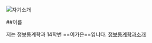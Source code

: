 ![자기소개](https://cdn3.iconfinder.com/data/icons/rcons-user-profession/32/lawyer-woman-48.png)


##이름

저는 정보통계학과 14학번 ==이가은==입니다.
[정보통계학과소개](http://statistics.kangwon.ac.kr)




